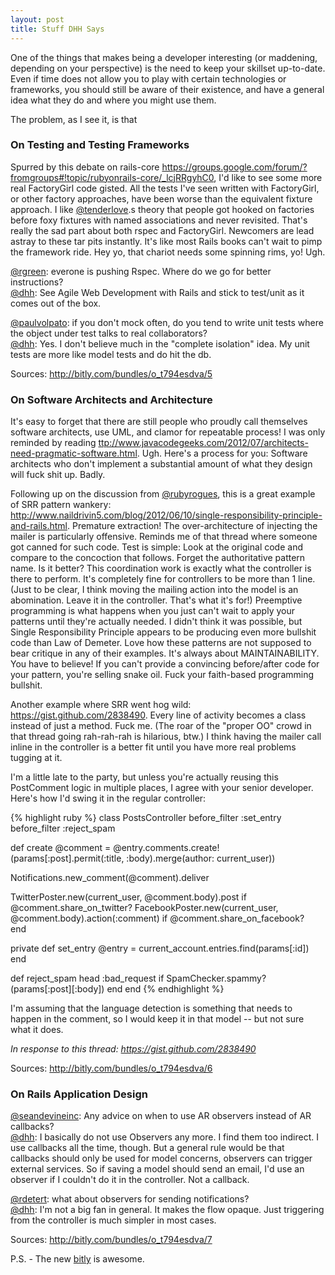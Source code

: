 ```yaml
---
layout: post
title: Stuff DHH Says
---
```

<p>One of the things that makes being a developer interesting (or maddening, depending on your perspective) is the need to keep your skillset up-to-date.  Even if time does not allow you to play with certain technologies or frameworks, you should still be aware of their existence, and have a general idea what they do and where you might use them.</p>

<p>The problem, as I see it, is that </p>

<h3>On Testing and Testing Frameworks</h3>
<p>Spurred by this debate on rails-core <a href=.https://groups.google.com/forum/?fromgroups#!topic/rubyonrails-core/_lcjRRgyhC0.>https://groups.google.com/forum/?fromgroups#!topic/rubyonrails-core/_lcjRRgyhC0</a>, I'd like to see some more real FactoryGirl code gisted.  All the tests I've seen written with FactoryGirl, or other factory approaches, have been worse than the equivalent fixture approach. I like <a href=.http://twitter.com/tenderlove.>@tenderlove</a>.s theory that people got hooked on factories before foxy fixtures with named associations and never revisited.  That's really the sad part about both rspec and FactoryGirl. Newcomers are lead astray to these tar pits instantly.  It's like most Rails books can't wait to pimp the framework ride. Hey yo, that chariot needs some spinning rims, yo! Ugh.</p>

<p><a href=.http://twitter.com/rgreen</a>@rgreen</a>: everone is pushing Rspec. Where do we go for better instructions?<br/>
<a href=.http://twitter.com/dhh.>@dhh</a>: See Agile Web Development with Rails and stick to test/unit as it comes out of the box.</p>

<p><a href=.http://twitter.com/paulvolpato</a>@paulvolpato</a>: if you don't mock often, do you tend to write unit tests where the object under test talks to real collaborators?<br/>
<a href=.http://twitter.com/dhh.>@dhh</a>: Yes. I don't believe much in the "complete isolation" idea. My unit tests are more like model tests and do hit the db.</p>

<p>Sources: <a href=.http://bitly.com/bundles/o_t794esdva/5.>http://bitly.com/bundles/o_t794esdva/5</a></p>

<h3>On Software Architects and Architecture</h3>
<p>It's easy to forget that there are still people who proudly call themselves software architects, use UML, and clamor for repeatable process! I was only reminded by reading <a href=.http://www.javacodegeeks.com/2012/07/architects-need-pragmatic-software.html.>ttp://www.javacodegeeks.com/2012/07/architects-need-pragmatic-software.html</a>. Ugh. Here's a process for you: Software architects who don't implement a substantial amount of what they design will fuck shit up. Badly.</p>

<p>Following up on the discussion from <a href=.http://twitter.com/rubyrogues.>@rubyrogues</a>, this is a great example of SRR pattern wankery: <a href=.http://www.naildrivin5.com/blog/2012/06/10/single-responsibility-principle-and-rails.html.>http://www.naildrivin5.com/blog/2012/06/10/single-responsibility-principle-and-rails.html</a>.  Premature extraction!  The over-architecture of injecting the mailer is particularly offensive. Reminds me of that thread where someone got canned for such code. Test is simple: Look at the original code and compare to the concoction that follows. Forget the authoritative pattern name. Is it better? This coordination work is exactly what the controller is there to perform. It's completely fine for controllers to be more than 1 line. (Just to be clear, I think moving the mailing action into the model is an abomination. Leave it in the controller. That's what it's for!) Preemptive programming is what happens when you just can't wait to apply your patterns until they're actually needed. I didn't think it was possible, but Single Responsibility Principle appears to be producing even more bullshit code than Law of Demeter. Love how these patterns are not supposed to bear critique in any of their examples. It's always about MAINTAINABILITY. You have to believe! If you can't provide a convincing before/after code for your pattern, you're selling snake oil. Fuck your faith-based programming bullshit.</p>

<p>Another example where SRR went hog wild: <a href=.https://gist.github.com/2838490.>https://gist.github.com/2838490</a>. Every line of activity becomes a class instead of just a method. Fuck me. (The roar of the "proper OO" crowd in that thread going rah-rah-rah is hilarious, btw.) I think having the mailer call inline in the controller is a better fit until you have more real problems tugging at it.
</p>

<p>
I'm a little late to the party, but unless you're actually reusing this PostComment logic in multiple places, I agree with your senior developer. Here's how I'd swing it in the regular controller:</p>
{% highlight ruby %}
class PostsController
 before_filter :set_entry
 before_filter :reject_spam

 def create
   @comment = @entry.comments.create!(params[:post].permit(:title, :body).merge(author: current_user))

   Notifications.new_comment(@comment).deliver

   TwitterPoster.new(current_user, @comment.body).post              if @comment.share_on_twitter?
   FacebookPoster.new(current_user, @comment.body).action(:comment) if @comment.share_on_facebook?    
 end

 private
   def set_entry
     @entry = current_account.entries.find(params[:id])
   end

   def reject_spam
     head :bad_request if SpamChecker.spammy?(params[:post][:body])
   end
end
{% endhighlight %}
<p>I'm assuming that the language detection is something that needs to happen in the comment, so I would keep it in that model -- but not sure what it does.</p>

<p><i>In response to this thread: <a href=.https://gist.github.com/2838490.>https://gist.github.com/2838490</a></i></p>

<p>Sources: <a href=.http://bitly.com/bundles/o_t794esdva/6.>http://bitly.com/bundles/o_t794esdva/6</a></p>

<h3>On Rails Application Design</h3>
<p><a href=.http://twitter.com/seandevineinc</a>@seandevineinc</a>: Any advice on when to use AR observers instead of AR callbacks?<br/>
<a href=.http://twitter.com/dhh.>@dhh</a>: I basically do not use Observers any more. I find them too indirect. I use callbacks all the time, though. But a general rule would be that callbacks should only be used for model concerns, observers can trigger external services. So if saving a model should send an email, I'd use an observer if I couldn't do it in the controller. Not a callback. </p>

<p><a href=.http://twitter.com/rdetert</a>@rdetert</a>: what about observers for sending notifications?<br/>
<a href=.http://twitter.com/dhh.>@dhh</a>: I'm not a big fan in general. It makes the flow opaque. Just triggering from the controller is much simpler in most cases.</p>


<p>Sources: <a href=http://bitly.com/bundles/o_t794esdva/7.>http://bitly.com/bundles/o_t794esdva/7</a></p>

<p>P.S. - The new <a href=.http://bitly.com.>bitly</a> is awesome.</p>
